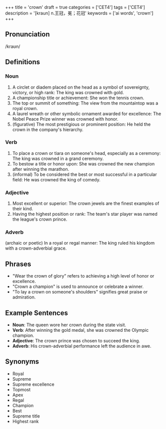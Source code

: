 +++
title = 'crown'
draft = true
categories = ['CET4']
tags = ['CET4']
description = '[kraun] n.王冠，冕；花冠'
keywords = ['ai words', 'crown']
+++

## Pronunciation
/kraʊn/

## Definitions
### Noun
1. A circlet or diadem placed on the head as a symbol of sovereignty, victory, or high rank: The king was crowned with gold.
2. A championship title or achievement: She won the tennis crown.
3. The top or summit of something: The view from the mountaintop was a royal crown.
4. A laurel wreath or other symbolic ornament awarded for excellence: The Nobel Peace Prize winner was crowned with honor.
5. (figurative) The most prestigious or prominent position: He held the crown in the company's hierarchy.

### Verb
1. To place a crown or tiara on someone's head, especially as a ceremony: The king was crowned in a grand ceremony.
2. To bestow a title or honor upon: She was crowned the new champion after winning the marathon.
3. (informal) To be considered the best or most successful in a particular field: He was crowned the king of comedy.

### Adjective
1. Most excellent or superior: The crown jewels are the finest examples of their kind.
2. Having the highest position or rank: The team's star player was named the league's crown prince.

### Adverb
(archaic or poetic) In a royal or regal manner: The king ruled his kingdom with a crown-adverbial grace.

## Phrases
- "Wear the crown of glory" refers to achieving a high level of honor or excellence.
- "Crown a champion" is used to announce or celebrate a winner.
- "To lay a crown on someone's shoulders" signifies great praise or admiration.

## Example Sentences
- **Noun**: The queen wore her crown during the state visit.
- **Verb**: After winning the gold medal, she was crowned the Olympic champion.
- **Adjective**: The crown prince was chosen to succeed the king.
- **Adverb**: His crown-adverbial performance left the audience in awe.

## Synonyms
- Royal
- Supreme
- Supreme excellence
- Topmost
- Apex
- Regal
- Champion
- Best
- Supreme title
- Highest rank
